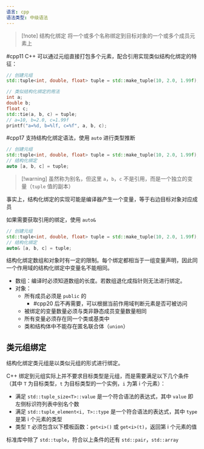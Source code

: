 ```yaml
---
语言: cpp
语法类型: 中级语法
---
```

> [!note] 结构化绑定
> 将一个或多个名称绑定到目标对象的一个或多个成员元素上

#cpp11 C++ 可以通过元组直接打包多个元素，配合引用实现类似结构化绑定的特征：

```cpp
// 创建元组
std::tuple<int, double, float> tuple = std::make_tuple(10, 2.0, 1.99f);

// 类似结构化绑定的用法
int a;
double b;
float c;
std::tie(a, b, c) = tuple;
// a=10, b=2.0, c=1.99f
printf("a=%d, b=%lf, c=%f", a, b, c);
```

#cpp17 支持结构化绑定语法，使用 `auto` 进行类型推断

```cpp
// 创建元组
std::tuple<int, double, float> tuple = std::make_tuple(10, 2.0, 1.99f);
// 结构化绑定
auto [a, b, c] = tuple;
```

> [!warning] 虽然称为别名，但这里 `a`，`b`，`c` 不是引用，而是一个独立的变量（`tuple` 值的副本）

事实上，结构化绑定的实现可能是编译器产生一个变量，等于右边目标对象对应成员

如果需要获取引用的绑定，使用 `auto&`

```cpp
// 创建元组
std::tuple<int, double, float> tuple = std::make_tuple(10, 2.0, 1.99f);
// 结构化绑定
auto& [a, b, c] = tuple;
```

结构化绑定数组和对象时有一定的限制。每个绑定都相当于一组变量声明，因此同一个作用域的结构化绑定中变量名不能相同。
- 数组：编译时必须知道数组的长度。若数组退化成指针则无法进行绑定。
- 对象：
    * 所有成员必须是 `public` 的
	    * #cpp20 后不再需要，可以根据当前作用域判断元素是否可被访问
    * 被绑定的变量数量必须与类非静态成员变量数量相同
    * 所有变量必须存在同一个类或基类中
    * 类和结构体中不能存在匿名联合体（`union`）
## 类元组绑定

结构化绑定类元组是以类似元组的形式进行绑定。

C++ 绑定到元组实际上并不要求目标类型是元组，而是需要满足以下几个条件（其中 `T` 为目标类型，`t` 为目标类型的一个实例，`i` 为第 i 个元素）：
* 满足 `std::tuple_size<T>::value` 是一个符合语法的表达式，其中 `value` 即左侧标识符列表中别名个数
* 满足 `std::tuple_element<i, T>::type` 是一个符合语法的表达式，其中 `type` 是第 i 个元素的类型
* 类型 `T` 必须包含以下模板函数：`get<i>()` 或 `get<i>(t)`，返回第 i 个元素的值

标准库中除了 `std::tuple`，符合以上条件的还有 `std::pair`，`std::array`

‍
